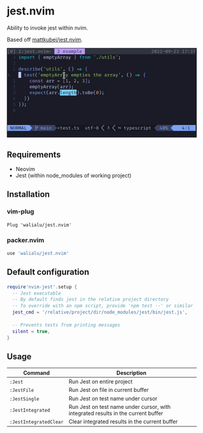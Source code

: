 # jest.nvim

Ability to invoke jest within nvim.

Based off [mattkubej/jest.nvim](https://github.com/mattkubej/jest.nvim).

![demo of integrated results in the current buffer](demo-integrated.gif)

## Requirements

* Neovim
* Jest (within node_modules of working project)

## Installation

### vim-plug

```vim
Plug 'walialu/jest.nvim'
```

### packer.nvim

```lua
use 'walialu/jest.nvim'
```

## Default configuration

```lua
require'nvim-jest'.setup {
  -- Jest executable
  -- By default finds jest in the relative project directory
  -- To override with an npm script, provide 'npm test --' or similar
  jest_cmd = '/relative/project/dir/node_modules/jest/bin/jest.js',

  -- Prevents tests from printing messages
  silent = true,
}
```

## Usage

| Command                | Description                                                                       |
| ---                    | ---                                                                               |
| `:Jest`                | Run Jest on entire project                                                        |
| `:JestFile`            | Run Jest on file in current buffer                                                |
| `:JestSingle`          | Run Jest on test name under cursor                                                |
| `:JestIntegrated`      | Run Jest on test name under cursor, with integrated results in the current buffer |
| `:JestIntegratedClear` | Clear integrated results in the current buffer                                    |
